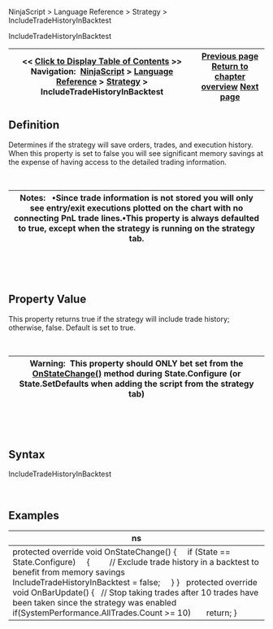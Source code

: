 ﻿


NinjaScript \> Language Reference \> Strategy \> IncludeTradeHistoryInBacktest






















IncludeTradeHistoryInBacktest







| \<\< [Click to Display Table of Contents](includetradehistoryinbacktest.md) \>\> **Navigation:**     [NinjaScript](ninjascript.md) \> [Language Reference](language_reference_wip.md) \> [Strategy](strategy.md) \> IncludeTradeHistoryInBacktest | [Previous page](includecommission.md) [Return to chapter overview](strategy.md) [Next page](isadoptaccountpositionaware.md) |
| --- | --- |











## Definition


Determines if the strategy will save orders, trades, and execution history. When this property is set to false you will see significant memory savings at the expense of having access to the detailed trading information.


 




| Notes:   •Since trade information is not stored you will only see entry/exit executions plotted on the chart with no connecting PnL trade lines.•This property is always defaulted to true, except when the strategy is running on the strategy tab. |
| --- |



 


 


## Property Value


This property returns true if the strategy will include trade history; otherwise, false. Default is set to true.


 




| Warning:  This property should ONLY bet set from the [OnStateChange()](onstatechange.md) method during State.Configure (or State.SetDefaults when adding the script from the strategy tab) |
| --- |



 


 


## Syntax


IncludeTradeHistoryInBacktest


 


## Examples




| ns |
| --- |
| protected override void OnStateChange() {      if (State \=\= State.Configure)      {          // Exclude trade history in a backtest to benefit from memory savings          IncludeTradeHistoryInBacktest \= false;      } }   protected override void OnBarUpdate() {    // Stop taking trades after 10 trades have been taken since the strategy was enabled    if(SystemPerformance.AllTrades.Count \>\= 10)        return; } |









